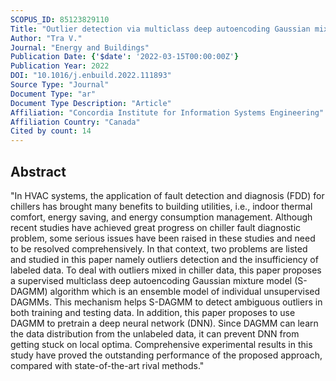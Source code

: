 ```yaml
---
SCOPUS_ID: 85123829110
Title: "Outlier detection via multiclass deep autoencoding Gaussian mixture model for building chiller diagnosis"
Author: "Tra V."
Journal: "Energy and Buildings"
Publication Date: {'$date': '2022-03-15T00:00:00Z'}
Publication Year: 2022
DOI: "10.1016/j.enbuild.2022.111893"
Source Type: "Journal"
Document Type: "ar"
Document Type Description: "Article"
Affiliation: "Concordia Institute for Information Systems Engineering"
Affiliation Country: "Canada"
Cited by count: 14
---
```


## Abstract
"In HVAC systems, the application of fault detection and diagnosis (FDD) for chillers has brought many benefits to building utilities, i.e., indoor thermal comfort, energy saving, and energy consumption management. Although recent studies have achieved great progress on chiller fault diagnostic problem, some serious issues have been raised in these studies and need to be resolved comprehensively. In that context, two problems are listed and studied in this paper namely outliers detection and the insufficiency of labeled data. To deal with outliers mixed in chiller data, this paper proposes a supervised multiclass deep autoencoding Gaussian mixture model (S-DAGMM) algorithm which is an ensemble model of individual unsupervised DAGMMs. This mechanism helps S-DAGMM to detect ambiguous outliers in both training and testing data. In addition, this paper proposes to use DAGMM to pretrain a deep neural network (DNN). Since DAGMM can learn the data distribution from the unlabeled data, it can prevent DNN from getting stuck on local optima. Comprehensive experimental results in this study have proved the outstanding performance of the proposed approach, compared with state-of-the-art rival methods."
